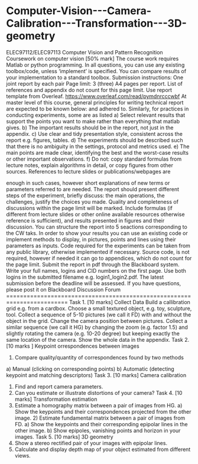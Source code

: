 # Computer-Vision---Camera-Calibration---Transformation---3D-geometry

 ELEC97112/ELEC97113
Computer Vision and Pattern Recognition
Coursework on computer vision [50% mark]
The course work requires Matlab or python programming. In all questions, you can use any existing toolbox/code, unless ‘implement’ is specified. You can compare results of your implementation to a standard toolbox.
Submission instructions:
One joint report by each pair
Page limit: 3 (three) A4 pages per report. List of references and appendix do not count for this page limit. Use report template from Overleaf.
https://www.overleaf.com/read/pymdnrcccwbf
At master level of this course, general principles for writing technical report are expected to be
     known below:
and adhered to. Similarly, for practices in conducting experiments, some are as listed
a) Select relevant results that support the points you want to make rather than everything that matlab gives.
b) The important results should be in the report, not just in the appendix.
c) Use clear and tidy presentation style, consistent across the report e.g. figures, tables.
d) The experiments should be described such that there is no ambiguity in the settings, protocol and metrics used.
e) The main points are made clear, identifying the best and the worst-case results or other important observations.
f) Do not: copy standard formulas from lecture notes, explain algorithms in detail, or copy figures from other sources. References to lecture slides or publications/webpages are

enough in such cases, however short explanations of new terms or parameters referred to are needed.
The report should present different steps of the experiment, briefly discuss: the main operations, the challenges, justify the choices you made. Quality and completeness of discussions within the page limit will be marked. Include formulas (if different from lecture slides or other online available resources otherwise reference is sufficient), and results presented in figures and their discussion.
You can structure the report into 5 seactions corresponding to the CW taks.
In order to show your results you can use an existing code or implement methods to display, in pictures, points and lines using their parameters as inputs.
Code required for the experiments can be taken from any public library, otherwise implemented if necessary. Source code, is not required, however if needed it can go to appendices, which do not count for the page limit.
Submit the report in pdf through the Blackboard system. Write your full names, logins and CID numbers on the first page. Use both logins in the submitted filename e.g. login1_login2.pdf. The latest submission before the deadline will be assessed.
If you have questions, please post it on Blackboard Discussion Forum ========================================================================
Task 1. [10 marks] Collect Data
Build a callibration grid e.g. from a cardbox.
Choose a small textured object, e.g. toy, sculpture, tool.
Collect a sequence of 5-10 pictures (we call it FD) with and without the object in the grid. Change the camera position between pictures.
Collect a similar sequence (we call it HG) by changing the zoom (e.g. factor 1.5) and slightly rotating the camera (e.g. 10-20 degree) but keeping exactly the same location of the camera.
Show the whole data in the appendix.
Task 2. [10 marks ] Keypoint orrespondences between images
1) Compare quality/quantity of correspondences found by two methods
 
a) Manual (clicking on corresponding points)
b) Automatic (detecting keypoint and matching descriptors)
Task 3. [10 marks] Camera calibration
1) Find and report camera parameters.
2) Can you estimate or illustrate distortions of your camera?
Task 4. [10 marks] Transformation estimation
1) Estimate a homography matrix between a pair of images from HG.
a) Show the keypoints and their correspondences projected from the other image. 2) Estimate fundamental matrix between a pair of images from FD.
a) Show the keypoints and their corresponding epipolar lines in the other image. b) Show epipoles, vanishing points and horizon in your images.
Task 5. [10 marks] 3D geometry
1) Show a stereo rectified pair of your images with epipolar lines.
2) Calculate and display depth map of your object estimated from different views.
